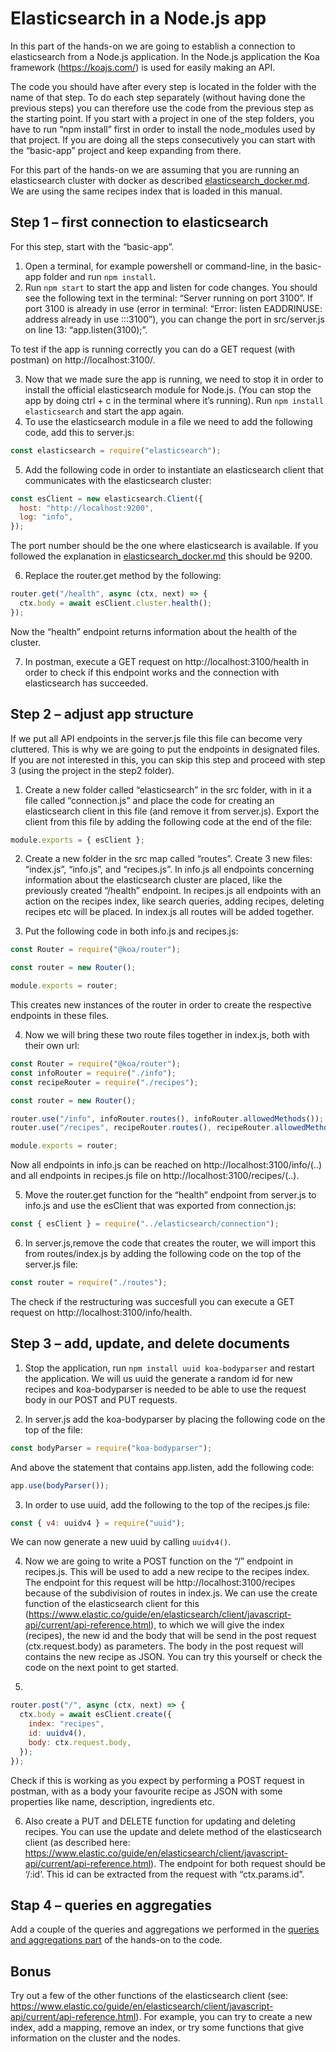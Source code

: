 # Elasticsearch in a Node.js app

In this part of the hands-on we are going to establish a connection to elasticsearch from a Node.js application. In the Node.js application the Koa framework (https://koajs.com/) is used for easily making an API.

The code you should have after every step is located in the folder with the name of that step. To do each step separately (without having done the previous steps) you can therefore use the code from the previous step as the starting point. If you start with a project in one of the step folders, you have to run “npm install” first in order to install the node_modules used by that project. If you are doing all the steps consecutively you can start with the “basic-app” project and keep expanding from there.

For this part of the hands-on we are assuming that you are running an elasticsearch cluster with docker as described [elasticsearch_docker.md](elasticsearch_docker.md). We are using the same recipes index that is loaded in this manual.

## Step 1 – first connection to elasticsearch

For this step, start with the “basic-app”.

1. Open a terminal, for example powershell or command-line, in the basic-app folder and run `npm install`.
2. Run `npm start` to start the app and listen for code changes. You should see the following text in the terminal: “Server running on port 3100”. If port 3100 is already in use (error in terminal: “Error: listen EADDRINUSE: address already in use :::3100”), you can change the port in src/server.js on line 13: “app.listen(3100);”.

To test if the app is running correctly you can do a GET request (with postman) on http://localhost:3100/.

3. Now that we made sure the app is running, we need to stop it in order to install the official elasticsearch module for Node.js. (You can stop the app by doing ctrl + c in the terminal where it’s running). Run `npm install elasticsearch` and start the app again.
4. To use the elasticsearch module in a file we need to add the following code, add this to server.js:

```javascript
const elasticsearch = require("elasticsearch");
```

5. Add the following code in order to instantiate an elasticsearch client that communicates with the elasticsearch cluster:

```javascript
const esClient = new elasticsearch.Client({
  host: "http://localhost:9200",
  log: "info",
});
```

The port number should be the one where elasticsearch is available. If you followed the explanation in [elasticsearch_docker.md](elasticsearch_docker.md) this should be 9200.

6. Replace the router.get method by the following:

```javascript
router.get("/health", async (ctx, next) => {
  ctx.body = await esClient.cluster.health();
});
```

Now the “health” endpoint returns information about the health of the cluster.

7. In postman, execute a GET request on http://localhost:3100/health in order to check if this endpoint works and the connection with elasticsearch has succeeded.

## Step 2 – adjust app structure

If we put all API endpoints in the server.js file this file can become very cluttered. This is why we are going to put the endpoints in designated files. If you are not interested in this, you can skip this step and proceed with step 3 (using the project in the step2 folder).

1. Create a new folder called “elasticsearch” in the src folder, with in it a file called “connection.js” and place the code for creating an elasticsearch client in this file (and remove it from server.js). Export the client from this file by adding the following code at the end of the file:

```javascript
module.exports = { esClient };
```

2. Create a new folder in the src map called “routes”. Create 3 new files: “index.js”, “info.js”, and “recipes.js”. In info.js all endpoints concerning information about the elasticsearch cluster are placed, like the previously created “/health” endpoint. In recipes.js all endpoints with an action on the recipes index, like search queries, adding recipes, deleting recipes etc will be placed. In index.js all routes will be added together.

3. Put the following code in both info.js and recipes.js:

```javascript
const Router = require("@koa/router");

const router = new Router();

module.exports = router;
```

This creates new instances of the router in order to create the respective endpoints in these files.

4. Now we will bring these two route files together in index.js, both with their own url:

```javascript
const Router = require("@koa/router");
const infoRouter = require("./info");
const recipeRouter = require("./recipes");

const router = new Router();

router.use("/info", infoRouter.routes(), infoRouter.allowedMethods());
router.use("/recipes", recipeRouter.routes(), recipeRouter.allowedMethods());

module.exports = router;
```

Now all endpoints in info.js can be reached on http://localhost:3100/info/(..) and all endpoints in recipes.js file on http://localhost:3100/recipes/(..).

5. Move the router.get function for the “health” endpoint from server.js to info.js and use the esClient that was exported from connection.js:

```javascript
const { esClient } = require("../elasticsearch/connection");
```

6. In server.js,remove the code that creates the router, we will import this from routes/index.js by adding the following code on the top of the server.js file:

```javascript
const router = require("./routes");
```

The check if the restructuring was succesfull you can execute a GET request on http://localhost:3100/info/health.

## Step 3 – add, update, and delete documents

1. Stop the application, run `npm install uuid koa-bodyparser` and restart the application. We will us uuid the generate a random id for new recipes and koa-bodyparser is needed to be able to use the request body in our POST and PUT requests.

2. In server.js add the koa-bodyparser by placing the following code on the top of the file:

```javascript
const bodyParser = require("koa-bodyparser");
```

And above the statement that contains app.listen, add the following code:

```javascript
app.use(bodyParser());
```

3. In order to use uuid, add the following to the top of the recipes.js file:

```javascript
const { v4: uuidv4 } = require("uuid");
```

We can now generate a new uuid by calling `uuidv4()`.

4. Now we are going to write a POST function on the “/” endpoint in recipes.js. This will be used to add a new recipe to the recipes index. The endpoint for this request will be http://localhost:3100/recipes because of the subdivision of routes in index.js. We can use the create function of the elasticsearch client for this (https://www.elastic.co/guide/en/elasticsearch/client/javascript-api/current/api-reference.html), to which we will give the index (recipes), the new id and the body that will be send in the post request (ctx.request.body) as parameters. The body in the post request will contains the new recipe as JSON. You can try this yourself or check the code on the next point to get started.

5.

```javascript
router.post("/", async (ctx, next) => {
  ctx.body = await esClient.create({
    index: "recipes",
    id: uuidv4(),
    body: ctx.request.body,
  });
});
```

Check if this is working as you expect by performing a POST request in postman, with as a body your favourite recipe as JSON with some properties like name, description, ingredients etc.

6. Also create a PUT and DELETE function for updating and deleting recipes. You can use the update and delete method of the elasticsearch client (as described here: https://www.elastic.co/guide/en/elasticsearch/client/javascript-api/current/api-reference.html). The endpoint for both request should be ‘/:id’. This id can be extracted from the request with “ctx.params.id”.

## Stap 4 – queries en aggregaties

Add a couple of the queries and aggregations we performed in the [queries and aggregations part](queries_aggregations.md) of the hands-on to the code.

## Bonus

Try out a few of the other functions of the elasticsearch client (see: https://www.elastic.co/guide/en/elasticsearch/client/javascript-api/current/api-reference.html). For example, you can try to create a new index, add a mapping, remove an index, or try some functions that give information on the cluster and the nodes.
